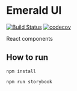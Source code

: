# Emerald UI
[![Build Status](https://travis-ci.org/ethereumproject/emerald-js-ui.svg?branch=master)](https://travis-ci.org/ethereumproject/emerald-js-ui)
[![codecov](https://codecov.io/gh/ethereumproject/emerald-js-ui/branch/master/graph/badge.svg)](https://codecov.io/gh/ethereumproject/emerald-js-ui)


React components

## How to run
`npm install`

`npm run storybook`